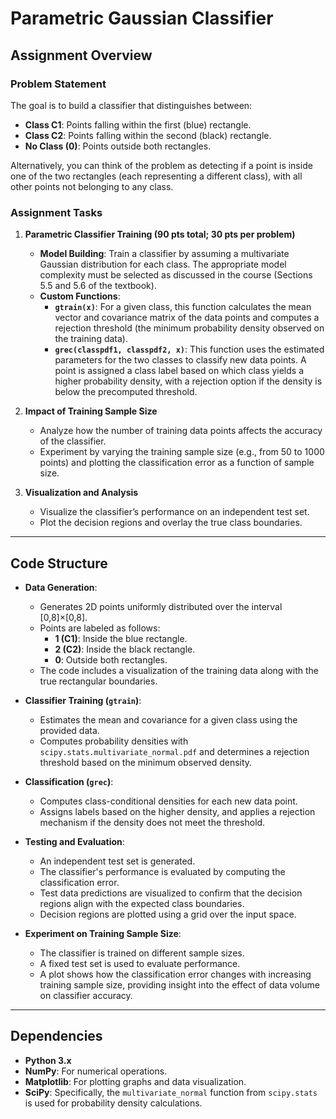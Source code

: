 # Parametric Gaussian Classifier

## Assignment Overview

### Problem Statement

The goal is to build a classifier that distinguishes between:
- **Class C1**: Points falling within the first (blue) rectangle.
- **Class C2**: Points falling within the second (black) rectangle.
- **No Class (0)**: Points outside both rectangles.

Alternatively, you can think of the problem as detecting if a point is inside one of the two rectangles (each representing a different class), with all other points not belonging to any class.

### Assignment Tasks

1. **Parametric Classifier Training (90 pts total; 30 pts per problem)**
   - **Model Building**: Train a classifier by assuming a multivariate Gaussian distribution for each class. The appropriate model complexity must be selected as discussed in the course (Sections 5.5 and 5.6 of the textbook).
   - **Custom Functions**:
     - **`gtrain(x)`**: For a given class, this function calculates the mean vector and covariance matrix of the data points and computes a rejection threshold (the minimum probability density observed on the training data).
     - **`grec(classpdf1, classpdf2, x)`**: This function uses the estimated parameters for the two classes to classify new data points. A point is assigned a class label based on which class yields a higher probability density, with a rejection option if the density is below the precomputed threshold.

2. **Impact of Training Sample Size**
   - Analyze how the number of training data points affects the accuracy of the classifier.
   - Experiment by varying the training sample size (e.g., from 50 to 1000 points) and plotting the classification error as a function of sample size.

3. **Visualization and Analysis**
   - Visualize the classifier’s performance on an independent test set.
   - Plot the decision regions and overlay the true class boundaries.

---

## Code Structure

- **Data Generation**:
  - Generates 2D points uniformly distributed over the interval [0,8]×[0,8].
  - Points are labeled as follows:
    - **1 (C1)**: Inside the blue rectangle.
    - **2 (C2)**: Inside the black rectangle.
    - **0**: Outside both rectangles.
  - The code includes a visualization of the training data along with the true rectangular boundaries.

- **Classifier Training (`gtrain`)**:
  - Estimates the mean and covariance for a given class using the provided data.
  - Computes probability densities with `scipy.stats.multivariate_normal.pdf` and determines a rejection threshold based on the minimum observed density.

- **Classification (`grec`)**:
  - Computes class-conditional densities for each new data point.
  - Assigns labels based on the higher density, and applies a rejection mechanism if the density does not meet the threshold.

- **Testing and Evaluation**:
  - An independent test set is generated.
  - The classifier's performance is evaluated by computing the classification error.
  - Test data predictions are visualized to confirm that the decision regions align with the expected class boundaries.
  - Decision regions are plotted using a grid over the input space.

- **Experiment on Training Sample Size**:
  - The classifier is trained on different sample sizes.
  - A fixed test set is used to evaluate performance.
  - A plot shows how the classification error changes with increasing training sample size, providing insight into the effect of data volume on classifier accuracy.

---

## Dependencies

- **Python 3.x**
- **NumPy**: For numerical operations.
- **Matplotlib**: For plotting graphs and data visualization.
- **SciPy**: Specifically, the `multivariate_normal` function from `scipy.stats` is used for probability density calculations.
